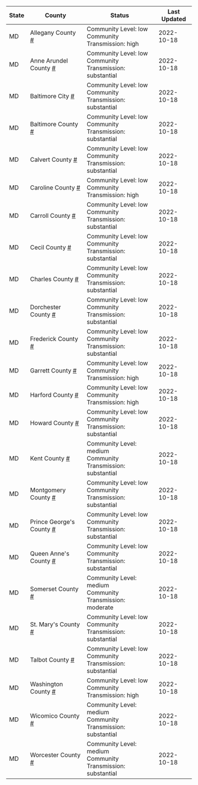 State | County | Status | Last Updated
--- | --- | --- | --- 
MD | Allegany County <a href="#allegany_county">#</a> | <a name="allegany_county"></a>Community Level: low<br/>Community Transmission: high | 2022-10-18
MD | Anne Arundel County <a href="#anne_arundel_county">#</a> | <a name="anne_arundel_county"></a>Community Level: low<br/>Community Transmission: substantial | 2022-10-18
MD | Baltimore City <a href="#baltimore_city">#</a> | <a name="baltimore_city"></a>Community Level: low<br/>Community Transmission: substantial | 2022-10-18
MD | Baltimore County <a href="#baltimore_county">#</a> | <a name="baltimore_county"></a>Community Level: low<br/>Community Transmission: substantial | 2022-10-18
MD | Calvert County <a href="#calvert_county">#</a> | <a name="calvert_county"></a>Community Level: low<br/>Community Transmission: substantial | 2022-10-18
MD | Caroline County <a href="#caroline_county">#</a> | <a name="caroline_county"></a>Community Level: low<br/>Community Transmission: high | 2022-10-18
MD | Carroll County <a href="#carroll_county">#</a> | <a name="carroll_county"></a>Community Level: low<br/>Community Transmission: substantial | 2022-10-18
MD | Cecil County <a href="#cecil_county">#</a> | <a name="cecil_county"></a>Community Level: low<br/>Community Transmission: substantial | 2022-10-18
MD | Charles County <a href="#charles_county">#</a> | <a name="charles_county"></a>Community Level: low<br/>Community Transmission: substantial | 2022-10-18
MD | Dorchester County <a href="#dorchester_county">#</a> | <a name="dorchester_county"></a>Community Level: low<br/>Community Transmission: substantial | 2022-10-18
MD | Frederick County <a href="#frederick_county">#</a> | <a name="frederick_county"></a>Community Level: low<br/>Community Transmission: substantial | 2022-10-18
MD | Garrett County <a href="#garrett_county">#</a> | <a name="garrett_county"></a>Community Level: low<br/>Community Transmission: high | 2022-10-18
MD | Harford County <a href="#harford_county">#</a> | <a name="harford_county"></a>Community Level: low<br/>Community Transmission: high | 2022-10-18
MD | Howard County <a href="#howard_county">#</a> | <a name="howard_county"></a>Community Level: low<br/>Community Transmission: substantial | 2022-10-18
MD | Kent County <a href="#kent_county">#</a> | <a name="kent_county"></a>Community Level: medium<br/>Community Transmission: substantial | 2022-10-18
MD | Montgomery County <a href="#montgomery_county">#</a> | <a name="montgomery_county"></a>Community Level: low<br/>Community Transmission: substantial | 2022-10-18
MD | Prince George's County <a href="#prince_george's_county">#</a> | <a name="prince_george's_county"></a>Community Level: low<br/>Community Transmission: substantial | 2022-10-18
MD | Queen Anne's County <a href="#queen_anne's_county">#</a> | <a name="queen_anne's_county"></a>Community Level: low<br/>Community Transmission: substantial | 2022-10-18
MD | Somerset County <a href="#somerset_county">#</a> | <a name="somerset_county"></a>Community Level: medium<br/>Community Transmission: moderate | 2022-10-18
MD | St. Mary's County <a href="#st._mary's_county">#</a> | <a name="st._mary's_county"></a>Community Level: low<br/>Community Transmission: substantial | 2022-10-18
MD | Talbot County <a href="#talbot_county">#</a> | <a name="talbot_county"></a>Community Level: low<br/>Community Transmission: substantial | 2022-10-18
MD | Washington County <a href="#washington_county">#</a> | <a name="washington_county"></a>Community Level: low<br/>Community Transmission: high | 2022-10-18
MD | Wicomico County <a href="#wicomico_county">#</a> | <a name="wicomico_county"></a>Community Level: medium<br/>Community Transmission: substantial | 2022-10-18
MD | Worcester County <a href="#worcester_county">#</a> | <a name="worcester_county"></a>Community Level: medium<br/>Community Transmission: substantial | 2022-10-18
